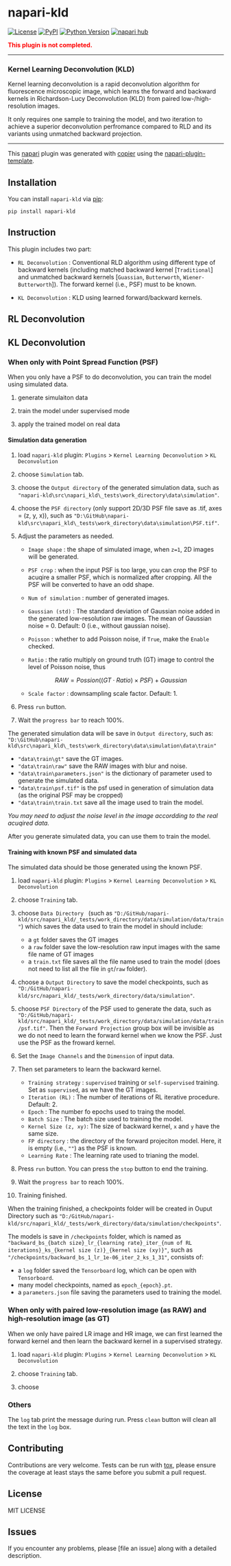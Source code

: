 # napari-kld

[![License](https://img.shields.io/pypi/l/napari-kld.svg?color=green)](https://github.com/qiqi-lu/napari-kld/LICENSE)
[![PyPI](https://img.shields.io/pypi/v/napari-kld.svg?color=green)](https://pypi.org/project/napari-kld)
[![Python Version](https://img.shields.io/pypi/pyversions/napari-kld.svg?color=green)](https://python.org)
[![napari hub](https://img.shields.io/endpoint?url=https://api.napari-hub.org/shields/napari-kld)](https://napari-hub.org/plugins/napari-kld)

<font color=red> **This plugin is not completed.** </font>

----
### Kernel Learning Deconvolution (KLD)

Kernel learning deconvolution  is a rapid deconvolution algorithm for fluorescence microscopic image, which learns the forward and backward kernels in Richardson-Lucy Deconvolution (KLD) from paired low-/high-resolution images.

It only requires one sample to training the model, and two iteration to achieve a superior deconvolution perfromance compared to RLD and its variants using unmatched backward projection.

----------------------------------

This [napari] plugin was generated with [copier] using the [napari-plugin-template].

<!--
Don't miss the full getting started guide to set up your new package:
https://github.com/napari/napari-plugin-template#getting-started

and review the napari docs for plugin developers:
https://napari.org/stable/plugins/index.html
-->

## Installation

You can install `napari-kld` via [pip]:

    pip install napari-kld


## Instruction
This plugin includes two part:

- `RL Deconvolution` : Conventional RLD algorithm using different type of backward kernels (including matched backward kernel [`Traditional`] and unmatched backward kernels [`Guassian`, `Butterworth`, `Wiener-Butterworth`]). The forward kernel (i.e., PSF) must to be known.

- `KL Deconvolution` : KLD using learned forward/backward kernels.

## RL Deconvolution

## KL Deconvolution

### When only with Point Spread Function (PSF)

When you only have a PSF to do deconvolution, you can train the model using simulated data.

1. generate simulaiton data

2. train the model under supervised mode

3. apply the trained model on real data

#### Simulation data generation

1. load `napari-kld` plugin: `Plugins` > `Kernel Learning Deconvolution` > `KL Deconvolution`

2. choose `Simulation` tab.

3. choose the `Output directory` of the generated simulation data, such as `"napari-kld\src\napari_kld\_tests\work_directory\data\simulation"`.

4. choose the `PSF directory` (only support 2D/3D PSF file save as .tif, axes = (z, y, x)), such as `"D:\GitHub\napari-kld\src\napari_kld\_tests\work_directory\data\simulation\PSF.tif"`.

5. Adjust the parameters as needed.
    - `Image shape` : the shape of simulated image, when `z=1`, 2D images will be generated.

    - `PSF crop` : when the input PSF is too large, you can crop the PSF to acuqire a smaller PSF, which is normalized after cropping. All the PSF will be converted to have an odd shape.

    - `Num of simulation` : number of generated images.

    - `Gaussian (std)` : The standard deviation of Gaussian noise added in the generated low-resolution raw images. The mean of Gaussian noise = 0. Default: 0 (i.e., without gaussian noise).

    - `Poisson` : whether to add Poisson noise, if `True`, make the `Enable` checked.

    - `Ratio` : the ratio multiply on ground truth (GT) image to control the level of Poisson noise, thus

    $$ RAW = Possion((GT \cdot Ratio)\times PSF) + Gaussian $$

    - `Scale factor` : downsampling scale factor. Default: 1.

6. Press `run` button.

7. Wait the `progress bar` to reach 100%.

The generated simulation data will be save in `Output directory`, such as: `"D:\GitHub\napari-kld\src\napari_kld\_tests\work_directory\data\simulation\data\train"`

- `"data\train\gt"` save the GT images.
- `"data\train\raw"` save the RAW images with blur and noise.
- `"data\train\parameters.json"` is the dictionary of parameter used to generate the simulated data.
- `"data\train\psf.tif"` is the psf used in generation of simulation data (as the original PSF may be cropped)
- `"data\train\train.txt` save all the image used to train the model.

*You may need to adjust the noise level in the image accordding to the real acuqired data.*

After you generate simulated data, you can use them to train the model.

#### Training with known PSF and simulated data

The simulated data should be those generated using the known PSF.

1. load `napari-kld` plugin: `Plugins` > `Kernel Learning Deconvolution` > `KL Deconvolution`

2. choose `Training` tab.

3. choose `Data Directory ` (such as `"D:/GitHub/napari-kld/src/napari_kld/_tests/work_directory/data/simulation/data/train"`) which saves the data used to train the model in should include:
    - a `gt` folder saves the GT images
    - a `raw` folder save the low-resolution raw input images with the same file name of GT images
    - a `train.txt` file saves all the file name used to train the model (does not need to list all the file in `gt`/`raw` folder).

4. choose a `Output Directory` to save the model checkpoints, such as `"D:/GitHub/napari-kld/src/napari_kld/_tests/work_directory/data/simulation"`.

5. choose `PSF Directory` of the PSF used to generate the data, such as `"D:/GitHub/napari-kld/src/napari_kld/_tests/work_directory/data/simulation/data/train/psf.tif"`. Then the `Forward Projection` group box will be invisible as we do not need to learn the forward kernel when we know the PSF. Just use the PSF as the froward kernel.

6. Set the `Image Channels` and the `Dimension` of input data.

7. Then set parameters to learn the backward kernel.

    - `Training strategy` : `supervised` training or `self-supervised` training. Set as `supervised`, as we have the GT images.
    - `Iteration (RL)` : The number of iterations of RL iterative procedure. Default: 2.
    - `Epoch` : The number fo epochs used to traing the model.
    - `Batch Size` : The batch size used to training the model.
    - `Kernel Size (z, xy)`: The size of backward kernel, `x` and `y` have the same size.
    - `FP directory` : the directory of the forward projeciton model. Here, it is empty (i.e., `""`) as the PSF is known.
    - `Learning Rate` : The learning rate used to trianing the model.

8. Press `run` button. You can press the `stop` button to end the training.

9. Wait the `progress bar` to reach 100%.

10. Training finished.

When the training finished, a checkpoints folder will be created in Ouput Directory such as `"D:/GitHub/napari-kld/src/napari_kld/_tests/work_directory/data/simulation/checkpoints"`.

The models is save in `/checkpoints` folder, which is named as `"backward_bs_{batch size}_lr_{learning rate}_iter_{num of RL iterations}_ks_{kernel size (z)}_{kernel size (xy)}"`, such as `"/checkpoints/backward_bs_1_lr_1e-06_iter_2_ks_1_31"`, consists of:

- a `log` folder saved the `Tensorboard` log, which can be open with `Tensorboard`.
- many model checkpoints, named as `epoch_{epoch}.pt`.
- a `parameters.json` file saving the parameters used to training the model.

### When only with paired low-resolution image (as RAW) and high-resolution image (as GT)

When we only have paired LR image and HR image, we can first learned the forward kernel and then learn the backward kernel in a supervised strategy.

1. load `napari-kld` plugin: `Plugins` > `Kernel Learning Deconvolution` > `KL Deconvolution`

2. choose `Training` tab.

3. choose

### Others
The `log` tab print the message during run.
Press `clean` button will clean all the text in the `log` box.

## Contributing

Contributions are very welcome. Tests can be run with [tox], please ensure
the coverage at least stays the same before you submit a pull request.

## License

MIT LICENSE

## Issues

If you encounter any problems, please [file an issue] along with a detailed description.

[napari]: https://github.com/napari/napari
[copier]: https://copier.readthedocs.io/en/stable/
[@napari]: https://github.com/napari
[MIT]: http://opensource.org/licenses/MIT
[BSD-3]: http://opensource.org/licenses/BSD-3-Clause
[GNU GPL v3.0]: http://www.gnu.org/licenses/gpl-3.0.txt
[GNU LGPL v3.0]: http://www.gnu.org/licenses/lgpl-3.0.txt
[Apache Software License 2.0]: http://www.apache.org/licenses/LICENSE-2.0
[Mozilla Public License 2.0]: https://www.mozilla.org/media/MPL/2.0/index.txt
[napari-plugin-template]: https://github.com/napari/napari-plugin-template

[napari]: https://github.com/napari/napari
[tox]: https://tox.readthedocs.io/en/latest/
[pip]: https://pypi.org/project/pip/
[PyPI]: https://pypi.org/
